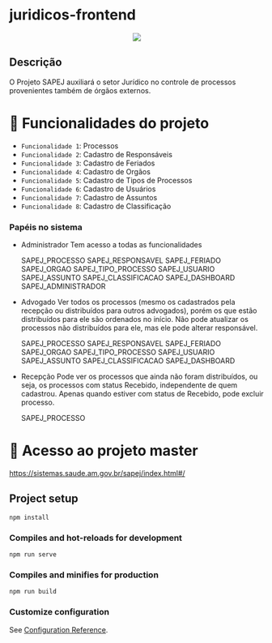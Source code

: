 # juridicos-frontend
<p align="center">
<img src="http://img.shields.io/static/v1?label=STATUS&message=EM%20DESENVOLVIMENTO&color=GREEN&style=for-the-badge"/>
</p>

## Descrição
O Projeto SAPEJ auxiliará o setor Jurídico no controle de processos provenientes também de órgãos externos.

# :hammer: Funcionalidades do projeto

- `Funcionalidade 1`: Processos
- `Funcionalidade 2`: Cadastro de Responsáveis
- `Funcionalidade 3`: Cadastro de Feriados
- `Funcionalidade 4`: Cadastro de Orgãos
- `Funcionalidade 5`: Cadastro de Tipos de Processos
- `Funcionalidade 6`: Cadastro de Usuários
- `Funcionalidade 7`: Cadastro de Assuntos
- `Funcionalidade 8`: Cadastro de Classificação

### Papéis no sistema
- Administrador
    Tem acesso a todas as funcionalidades

    SAPEJ_PROCESSO
    SAPEJ_RESPONSAVEL
    SAPEJ_FERIADO
    SAPEJ_ORGAO
    SAPEJ_TIPO_PROCESSO
    SAPEJ_USUARIO
    SAPEJ_ASSUNTO
    SAPEJ_CLASSIFICACAO
    SAPEJ_DASHBOARD
    SAPEJ_ADMINISTRADOR

- Advogado
    Ver todos os processos (mesmo os cadastrados pela recepção ou distribuídos para outros advogados),
    porém os que estão distribuídos para ele são ordenados no início.
    Não pode atualizar os processos não distribuídos para ele, mas ele pode alterar responsável.

    SAPEJ_PROCESSO
    SAPEJ_RESPONSAVEL
    SAPEJ_FERIADO
    SAPEJ_ORGAO
    SAPEJ_TIPO_PROCESSO
    SAPEJ_USUARIO
    SAPEJ_ASSUNTO
    SAPEJ_CLASSIFICACAO
    SAPEJ_DASHBOARD

- Recepção
    Pode ver os processos que ainda não foram distribuídos, ou seja, os processos com status Recebido, independente de quem cadastrou.
    Apenas quando estiver com status de Recebido, pode excluir processo.

    SAPEJ_PROCESSO

# 📁 Acesso ao projeto master
https://sistemas.saude.am.gov.br/sapej/index.html#/

## Project setup
```
npm install
```

### Compiles and hot-reloads for development
```
npm run serve
```

### Compiles and minifies for production
```
npm run build
```

### Customize configuration
See [Configuration Reference](https://cli.vuejs.org/config/).
